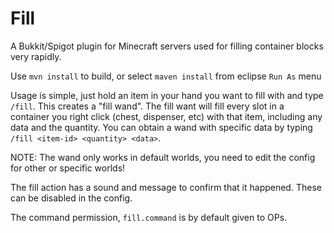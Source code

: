 # Fill
A Bukkit/Spigot plugin for Minecraft servers used for filling container blocks very rapidly.

Use `mvn install` to build, or select `maven install` from eclipse `Run As` menu

Usage is simple, just hold an item in your hand you want to fill with and type `/fill`. This creates a "fill wand".
The fill want will fill every slot in a container you right click (chest, dispenser, etc) with that item, including any
data and the quantity. You can obtain a wand with specific data by typing `/fill <item-id> <quantity> <data>`. 

NOTE: The wand only works in default worlds, you need to edit the config for other or specific worlds!

The fill action has a sound and message to confirm that it happened. These can be disabled in the config.

The command permission, `fill.command` is by default given to OPs. 
